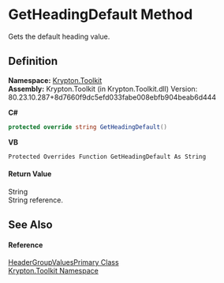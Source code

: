 # GetHeadingDefault Method


Gets the default heading value.



## Definition
**Namespace:** <a href="79d2eac2-21f4-54ff-7552-b20c33c30600.md">Krypton.Toolkit</a>  
**Assembly:** Krypton.Toolkit (in Krypton.Toolkit.dll) Version: 80.23.10.287+8d7660f9dc5efd033fabe008ebfb904beab6d444

**C#**
``` C#
protected override string GetHeadingDefault()
```
**VB**
``` VB
Protected Overrides Function GetHeadingDefault As String
```



#### Return Value
String  
String reference.

## See Also


#### Reference
<a href="a0b240e3-f3c2-e0b8-2e78-685ea18aaec3.md">HeaderGroupValuesPrimary Class</a>  
<a href="79d2eac2-21f4-54ff-7552-b20c33c30600.md">Krypton.Toolkit Namespace</a>  
